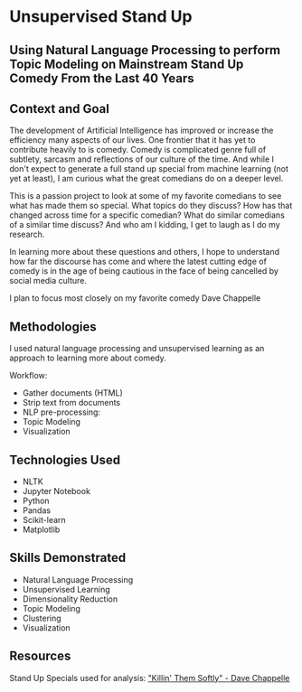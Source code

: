 # Unsupervised Stand Up

## Using Natural Language Processing to perform Topic Modeling on Mainstream Stand Up Comedy From the Last 40 Years

## Context and Goal

The development of Artificial Intelligence has improved or increase the efficiency many aspects of our lives.  One frontier that it has yet to contribute heavily to is comedy.  Comedy is complicated genre full of subtlety, sarcasm and reflections of our culture of the time.  And while I don't expect to generate a full stand up special from machine learning (not yet at least), I am curious what the great comedians do on a deeper level.

This is a passion project to look at some of my favorite comedians to see what has made them so special.  What topics do they discuss? How has that changed across time for a specific comedian? What do similar comedians of a similar time discuss? And who am I kidding, I get to laugh as I do my research. 

In learning more about these questions and others, I hope to understand how far the discourse has come and where the latest cutting edge of comedy is in the age of being cautious in the face of being cancelled by social media culture. 

I plan to focus most closely on my favorite comedy Dave Chappelle

## Methodologies

I used natural language processing and unsupervised learning as an approach to learning more about comedy. 

Workflow:

- Gather documents (HTML)
- Strip text from documents
- NLP pre-processing:
- Topic Modeling
- Visualization

## Technologies Used

- NLTK
- Jupyter Notebook
- Python
- Pandas
- Scikit-learn
- Matplotlib

## Skills Demonstrated

- Natural Language Processing
- Unsupervised Learning
- Dimensionality Reduction
- Topic Modeling
- Clustering
- Visualization

## Resources

Stand Up Specials used for analysis:
["Killin' Them Softly" - Dave Chappelle](https://scrapsfromtheloft.com/2017/05/19/dave-chappelle-killin-softly-2000-full-transcript/)

